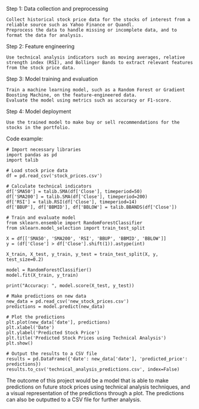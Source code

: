 Step 1: Data collection and preprocessing

    Collect historical stock price data for the stocks of interest from a reliable source such as Yahoo Finance or Quandl.
    Preprocess the data to handle missing or incomplete data, and to format the data for analysis.

Step 2: Feature engineering

    Use technical analysis indicators such as moving averages, relative strength index (RSI), and Bollinger Bands to extract relevant features from the stock price data.

Step 3: Model training and evaluation

    Train a machine learning model, such as a Random Forest or Gradient Boosting Machine, on the feature-engineered data.
    Evaluate the model using metrics such as accuracy or F1-score.

Step 4: Model deployment

    Use the trained model to make buy or sell recommendations for the stocks in the portfolio.

Code example:

    # Import necessary libraries
    import pandas as pd
    import talib

    # Load stock price data
    df = pd.read_csv('stock_prices.csv')

    # Calculate technical indicators
    df['SMA50'] = talib.SMA(df['Close'], timeperiod=50)
    df['SMA200'] = talib.SMA(df['Close'], timeperiod=200)
    df['RSI'] = talib.RSI(df['Close'], timeperiod=14)
    df['BBUP'], df['BBMID'], df['BBLOW'] = talib.BBANDS(df['Close'])

    # Train and evaluate model
    from sklearn.ensemble import RandomForestClassifier
    from sklearn.model_selection import train_test_split

    X = df[['SMA50', 'SMA200', 'RSI', 'BBUP', 'BBMID', 'BBLOW']]
    y = (df['Close'] > df['Close'].shift(1)).astype(int)

    X_train, X_test, y_train, y_test = train_test_split(X, y, test_size=0.2)

    model = RandomForestClassifier()
    model.fit(X_train, y_train)

    print("Accuracy: ", model.score(X_test, y_test))

    # Make predictions on new data
    new_data = pd.read_csv('new_stock_prices.csv')
    predictions = model.predict(new_data)

    # Plot the predictions
    plt.plot(new_data['date'], predictions)
    plt.xlabel('Date')
    plt.ylabel('Predicted Stock Price')
    plt.title('Predicted Stock Prices using Technical Analysis')
    plt.show()

    # Output the results to a CSV file
    results = pd.DataFrame({'date': new_data['date'], 'predicted_price': predictions})
    results.to_csv('technical_analysis_predictions.csv', index=False)

The outcome of this project would be a model that is able to make predictions on future stock prices using technical analysis techniques, and a visual representation of the predictions through a plot. The predictions can also be outputted to a CSV file for further analysis.

